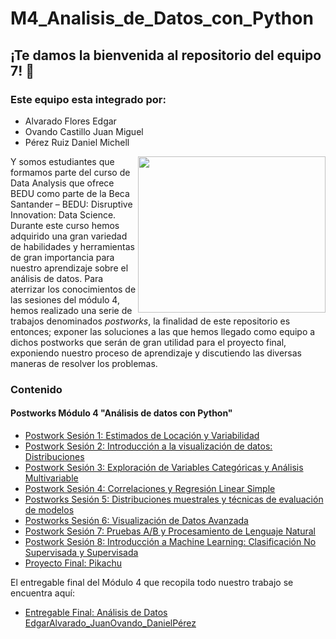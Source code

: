 # M4_Analisis_de_Datos_con_Python


## ¡Te damos la bienvenida al repositorio del equipo 7! :cactus:
### Este equipo esta integrado por:

- Alvarado Flores Edgar
- Ovando Castillo Juan Miguel
- Pérez Ruiz Daniel Michell

<img src="https://darecode.com/wp-content/uploads/2020/09/analisis-datos-libreria-pandas-python-header-blog.png" align="right" height="250" width="300">

Y somos estudiantes que formamos parte del curso de Data Analysis que ofrece BEDU como parte de la Beca Santander – BEDU: Disruptive Innovation: Data Science. Durante este curso hemos adquirido una gran variedad de habilidades y herramientas de gran importancia para nuestro aprendizaje sobre el análisis de datos. Para aterrizar los conocimientos de las sesiones del módulo 4, hemos realizado una serie de trabajos denominados *postworks*, la finalidad de este repositorio es entonces; exponer las soluciones a las que hemos llegado como equipo a dichos postworks que serán de gran utilidad para el proyecto final, exponiendo nuestro proceso de aprendizaje y discutiendo las diversas maneras de resolver los problemas.

### Contenido
#### Postworks Módulo 4 "Análisis de datos con Python"

 - [Postwork Sesión 1: Estimados de Locación y Variabilidad ](Postwork01/) 
 - [Postwork Sesión 2: Introducción a la visualización de datos: Distribuciones](Postwork02/) 
 - [Postwork Sesión 3: Exploración de Variables Categóricas y Análisis Multivariable](Postwork03/)
 - [Postwork Sesión 4: Correlaciones y Regresión Linear Simple](Postwork04/) 
 - [Postworks Sesión 5: Distribuciones muestrales y técnicas de evaluación de modelos](Postwork05) 
 - [Postworks Sesión 6: Visualización de Datos Avanzada](Postwork06) 
 - [Postwork Sesión 7: Pruebas A/B y Procesamiento de Lenguaje Natural](Postwork06/) 
 - [Postwork Sesión 8: Introducción a Machine Learning: Clasificación No Supervisada y Supervisada](Postwork08/)
 - [Proyecto Final: Pikachu](ProyectoFinal/)

El entregable final del Módulo 4 que recopila todo nuestro trabajo se encuentra aquí:
 - [Entregable Final: Análisis de Datos EdgarAlvarado_JuanOvando_DanielPérez](Entrega_Final_Procesamiento_JuanOvando_DanielPeréz/)
